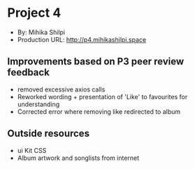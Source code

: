 # Project 4
+ By: Mihika Shilpi
+ Production URL: <http://p4.mihikashilpi.space>

## Improvements based on P3 peer review feedback
+ removed excessive axios calls
+ Reworked wording + presentation of 'Like' to favourites for understanding  
+ Corrected error where removing like redirected to album

## Outside resources
+ ui Kit CSS
+ Album artwork and songlists from internet
